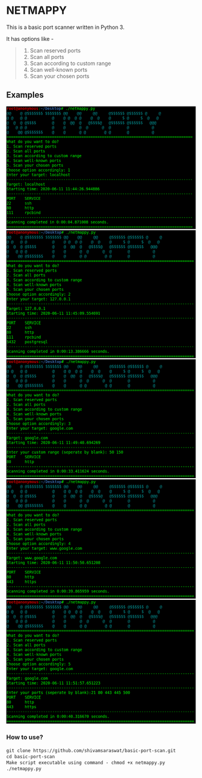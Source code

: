 # NETMAPPY
This is a basic port scanner written in Python 3.

It has options like - 
> 1. Scan reserved ports
> 2. Scan all ports
> 3. Scan according to custom range
> 4. Scan well-known ports
> 5. Scan your chosen ports

## Examples

![First Example](images/11.png)
![Second Example](images/22.png)
![Third Example](images/33.png)
![Fourth Example](images/44.png)
![Fifth Example](images/55.png)

### How to use? 
```
git clone https://github.com/shivamsaraswat/basic-port-scan.git
cd basic-port-scan
Make script executable using command - chmod +x netmappy.py
./netmappy.py
```

